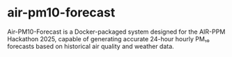 # air-pm10-forecast
Air-PM10-Forecast is a Docker-packaged system designed for the AIR-PPM Hackathon 2025, capable of generating accurate 24-hour hourly PM₁₀ forecasts based on historical air quality and weather data.
